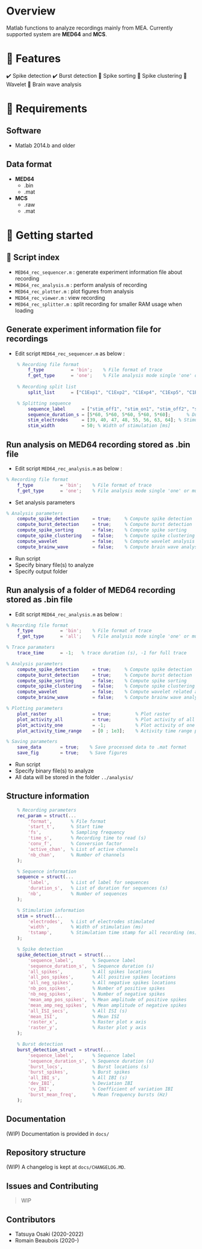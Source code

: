 <!-- ##### Overview ##### -->
# Overview

Matlab functions to analyze recordings mainly from MEA. Currently supported system are **MED64** and **MCS**.

<!-- ##### Features ##### -->
# :mag_right: Features

:heavy_check_mark: Spike detection
:heavy_check_mark: Burst detection
:construction: Spike sorting
:construction: Spike clustering
:construction: Wavelet
:construction: Brain wave analysis

<!-- ##### Support ##### -->
# :wrench: Requirements

## Software

* Matlab 2014.b and older

## Data format

* **MED64**
  * .bin
  * .mat
* **MCS**
  * .raw
  * .mat

<!-- ##### Getting started ##### -->
# :beginner: Getting started

## :open_file_folder: Script index

* ```MED64_rec_sequencer.m``` : generate experiment information file about recording
* ```MED64_rec_analysis.m``` : perform analysis of recording
* ```MED64_rec_plotter.m``` : plot figures from analysis
* ```MED64_rec_viewer.m``` : view recording
* ```MED64_rec_splitter.m``` : split recording for smaller RAM usage when loading

## Generate experiment information file for recordings

* Edit script ```MED64_rec_sequencer.m``` as below :

``` Matlab
    % Recording file format
        f_type          = 'bin';    % File format of trace
        f_get_type      = 'one';    % File analysis mode single 'one' or multiple 'all'
    
    % Recording split list
        split_list      = ["C1Exp1", "C1Exp2", "C1Exp4", "C1Exp5", "C1Exp6"]; % Experiments to associate with information file

    % Splitting sequence
        sequence_label      = ["stim_off1", "stim_on1", "stim_off2", "stim_on2", "stim_off3"];  % Label for each sequence
        sequence_duration_s = [5*60, 5*60, 5*60, 5*60, 5*60];      % Duration of sequences [s]
        stim_electrodes     = [39, 40, 47, 48, 55, 56, 63, 64]; % Stimulated electrodes
        stim_width          = 50; % Width of stimulation [ms]
``` 

## Run analysis on MED64 recording stored as .bin file

* Edit script ```MED64_rec_analysis.m``` as below :

``` Matlab
% Recording file format
    f_type          = 'bin';    % File format of trace
    f_get_type      = 'one';    % File analysis mode single 'one' or multiple 'all'
```

* Set analysis parameters

``` Matlab
% Analysis parameters
    compute_spike_detection     = true;     % Compute spike detection
    compute_burst_detection     = true;     % Compute burst detection
    compute_spike_sorting       = false;    % Compute spike sorting
    compute_spike_clustering    = false;    % Compute spike clustering
    compute_wavelet             = false;    % Compute wavelet analysis
    compute_brainw_wave         = false;    % Compute brain wave analysis
```

* Run script
* Specify binary file(s) to analyze
* Specify output folder

## Run analysis of a folder of MED64 recording stored as .bin file

* Edit script ```MED64_rec_analysis.m``` as below :

``` Matlab
% Recording file format
    f_type          = 'bin';    % File format of trace
    f_get_type      = 'all';    % File analysis mode single 'one' or multiple 'all'

% Trace paramaters
    trace_time      = -1;   % trace duration (s), -1 for full trace 

% Analysis parameters
    compute_spike_detection     = true;     % Compute spike detection
    compute_burst_detection     = true;     % Compute burst detection
    compute_spike_sorting       = false;    % Compute spike sorting
    compute_spike_clustering    = false;    % Compute spike clustering
    compute_wavelet             = false;    % Compute wavelet related analysis
    compute_brainw_wave         = false;    % Compute brainw wave analysis

% Plotting parameters
    plot_raster                 = true;         % Plot raster
    plot_activity_all           = true;         % Plot activity of all electrodes
    plot_activity_one           = -1;           % Plot activity of one electrode (-1 : disabled)
    plot_activity_time_range    = [0 ; 1e3];    % Activity time range plotted (s) ([-1;0] : all trace)

% Saving parameters
    save_data       = true;    % Save processed data to .mat format
    save_fig        = true;    % Save figures
```

* Run script
* Specify binary file(s) to analyze
* All data will be stored in the folder ```../analysis/```

## Structure information
``` Matlab
    % Recording parameters
    rec_param = struct(... 
        'format',       % File format
        'start_t',      % Start time
        'fs',           % Sampling frequency
        'time_s',       % Recording time to read (s)
        'conv_f',       % Conversion factor
        'active_chan',  % List of active channels
        'nb_chan',      % Number of channels
    );

    % Sequence information
    sequence = struct(...
        'label',        % List of label for sequences
        'duration_s',   % List of duration for sequences (s)
        'nb',           % Number of sequences
    );

    % Stimulation information
    stim = struct(...
        'electrodes',   % List of electrodes stimulated
        'width',        % Width of stimulation (ms)
        'tstamp',       % Stimulation time stamp for all recording (ms)
    );

    % Spike detection
    spike_detection_struct = struct(... 
        'sequence_label',       % Sequence label
        'sequence_duration_s',  % Sequence duration (s)
        'all_spikes',           % All spikes locations
        'all_pos_spikes',       % All positive spikes locations
        'all_neg_spikes',       % All negative spikes locations
        'nb_pos_spikes',        % Number of positive spikes
        'nb_neg_spikes',        % Number of negative spikes
        'mean_amp_pos_spikes',  % Mean amplitude of positive spikes
        'mean_amp_neg_spikes',  % Mean amplitude of negative spikes
        'all_ISI_secs',         % All ISI (s)
        'mean_ISI',             % Mean ISI
        'raster_x',             % Raster plot x axis
        'raster_y',             % Raster plot y axis
    );

    % Burst detection
    burst_detection_struct = struct(... 
        'sequence_label',       % Sequence label
        'sequence_duration_s',  % Sequence duration (s)
        'burst_locs',           % Burst locations (s)
        'burst_spikes',         % Burst spikes
        'all_IBI_s',            % All IBI (s)
        'dev_IBI',              % Deviation IBI
        'cv_IBI',               % Coefficient of variation IBI
        'burst_mean_freq',      % Mean frequency bursts (Hz)
    );
``` 

## Documentation

(WIP) Documentation is provided in ```docs/```

## Repository structure

(WIP) A changelog is kept at ```docs/CHANGELOG.MD```.

## Issues and Contributing

> WIP

## Contributors

* Tatsuya Osaki (2020-2022)
* Romain Beaubois (2020-)